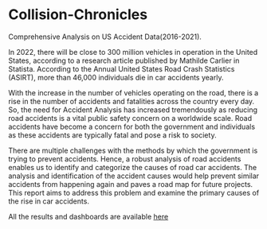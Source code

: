 # Collision-Chronicles
Comprehensive Analysis on US Accident Data(2016-2021).

In 2022, there will be close to 300 million vehicles in operation in the United States, according to a research article published by Mathilde Carlier in Statista. According to the Annual United States Road Crash Statistics (ASIRT), more than 46,000 individuals die in car accidents yearly.

With the increase in the number of vehicles operating on the road, there is a rise in the number of accidents and fatalities across the country every day. So, the need for Accident Analysis has increased tremendously as reducing road accidents is a vital public safety concern on a worldwide scale. Road accidents have become a concern for both the government and individuals as these accidents are typically fatal and pose a risk to society.

There are multiple challenges with the methods by which the government is trying to prevent accidents. Hence, a robust analysis of road accidents enables us to identify and categorize the causes of road car accidents. The analysis and identification of the accident causes would help prevent similar accidents from happening again and paves a road map for future projects. This report aims to address this problem and examine the primary causes of the rise in car accidents.

All the results and dashboards are available [here](https://sites.google.com/sdsu.edu/titans)
